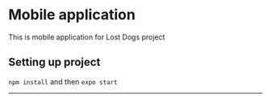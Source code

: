 # Mobile application

This is mobile application for Lost Dogs project

## Setting up project

`npm install` and then `expo start`

---
